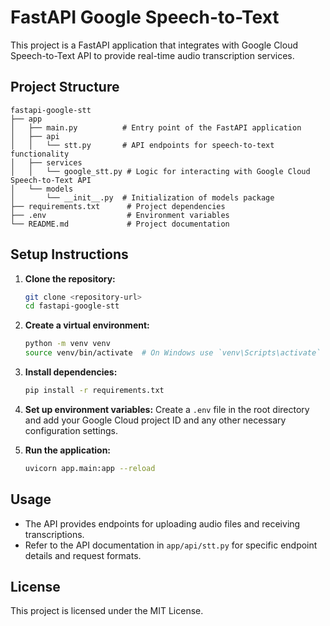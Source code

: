 # FastAPI Google Speech-to-Text

This project is a FastAPI application that integrates with Google Cloud Speech-to-Text API to provide real-time audio transcription services.

## Project Structure

```
fastapi-google-stt
├── app
│   ├── main.py          # Entry point of the FastAPI application
│   ├── api
│   │   └── stt.py       # API endpoints for speech-to-text functionality
│   ├── services
│   │   └── google_stt.py # Logic for interacting with Google Cloud Speech-to-Text API
│   └── models
│       └── __init__.py  # Initialization of models package
├── requirements.txt      # Project dependencies
├── .env                  # Environment variables
└── README.md             # Project documentation
```

## Setup Instructions

1. **Clone the repository:**
   ```bash
   git clone <repository-url>
   cd fastapi-google-stt
   ```

2. **Create a virtual environment:**
   ```bash
   python -m venv venv
   source venv/bin/activate  # On Windows use `venv\Scripts\activate`
   ```

3. **Install dependencies:**
   ```bash
   pip install -r requirements.txt
   ```

4. **Set up environment variables:**
   Create a `.env` file in the root directory and add your Google Cloud project ID and any other necessary configuration settings.

5. **Run the application:**
   ```bash
   uvicorn app.main:app --reload
   ```

## Usage

- The API provides endpoints for uploading audio files and receiving transcriptions.
- Refer to the API documentation in `app/api/stt.py` for specific endpoint details and request formats.

## License

This project is licensed under the MIT License.